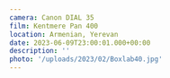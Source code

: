 ```yaml
---
camera: Canon DIAL 35
film: Kentmere Pan 400
location: Armenian, Yerevan
date: 2023-06-09T23:00:01.000+00:00
description: ''
photo: '/uploads/2023/02/Boxlab40.jpg'
---
```

